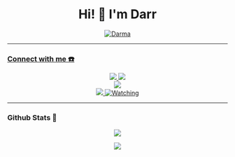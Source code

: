 <h1 align="center">Hi! 👋 I'm Darr</h1>

<p align="center">
  <a href="https://instagram.com/darrma23"><img src="http://readme-typing-svg.herokuapp.com?color=000000&center=true&vCenter=true&multiline=false&lines=Just+Normal+People+From+Indonesia.;Im+18+Years+old.;studying+to+be+a+programmer." alt="Darma">
</p>

------
### Connect with me ☎️
<p align="center">
  <a href="https://instagram.com/darrma23"><img src="https://img.shields.io/badge/Instagram-E4405F?style=for-the-badge&logo=instagram&logoColor=white"/> 
  <a href="https://chat.whatsapp.com/H8Ln7iZhiV5LXrC6SUK80v"><img src="https://img.shields.io/badge/WhatsApp-25D366?style=for-the-badge&logo=whatsapp&logoColor=white" /><br>
  <a href="https://youtu.be/WgeItwiifYs"><img src="https://img.shields.io/badge/YouTube-darrma23-ff0000?style=for-the-badge&logo=youtube&logoColor=ff0000&link=https://youtube.com/channel/UCdzWwbApjkyODby7_MoRYlA" /><br>
  <a name=zeeoneofc&label=VIEWS&style=flat-square&color=orange" />
  <a href="https://github.com/darrma23"><img src="https://img.shields.io/badge/-GitHub-black?style=flat-square&logo=github" /> 
  <a href="https://komarev.com/ghpvc/?username=darrma23&color=blue&style=flat-square&label=Profile+Views"><img title="Watching" src="https://komarev.com/ghpvc/?username=darrma23&color=blue&style=flat-square&label=Profile+View"></a>
</p>

------
                                                                                                                                       
### Github Stats 🚀

<p align="center"><a href="https://github.com/darrma23"><img src="https://github-readme-stats.vercel.app/api?username=darrma23&show_icons=true&theme=radical"></a></p>
<p align="center"><a href="https://github.com/darrma23"><img src="https://github-readme-stats.vercel.app/api/top-langs/?username=darrma23&theme=radical&layout=compact"></a></p> 

